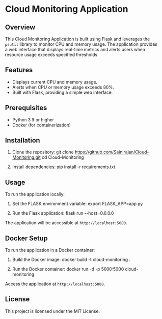 # Cloud Monitoring Application

## Overview

This Cloud Monitoring Application is built using Flask and leverages the `psutil` library to monitor CPU and memory usage. The application provides a web interface that displays real-time metrics and alerts users when resource usage exceeds specified thresholds.

## Features

- Displays current CPU and memory usage.
- Alerts when CPU or memory usage exceeds 80%.
- Built with Flask, providing a simple web interface.

## Prerequisites

- Python 3.9 or higher
- Docker (for containerization)

## Installation

1. Clone the repository:
   git clone https://github.com/Sainirajan/Cloud-Monitoring.git
   cd Cloud-Monitoring

2. Install dependencies:
   pip install -r requirements.txt

## Usage

To run the application locally:

1. Set the FLASK environment variable:
   export FLASK_APP=app.py

2. Run the Flask application:
   flask run --host=0.0.0.0

The application will be accessible at `http://localhost:5000`.

## Docker Setup

To run the application in a Docker container:

1. Build the Docker image:
   docker build -t cloud-monitoring .

2. Run the Docker container:
   docker run -d -p 5000:5000 cloud-monitoring

Access the application at `http://localhost:5000`.

## License

This project is licensed under the MIT License.
